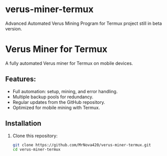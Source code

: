 # verus-miner-termux
Advanced Automated Verus Mining Program for Termux project still in beta version.
# Verus Miner for Termux

A fully automated Verus miner for Termux on mobile devices.

## Features:
- Full automation: setup, mining, and error handling.
- Multiple backup pools for redundancy.
- Regular updates from the GitHub repository.
- Optimized for mobile mining with Termux.

## Installation

1. Clone this repository:
   ```bash
   git clone https://github.com/MrNova420/verus-miner-termux.git
   cd verus-miner-termux
